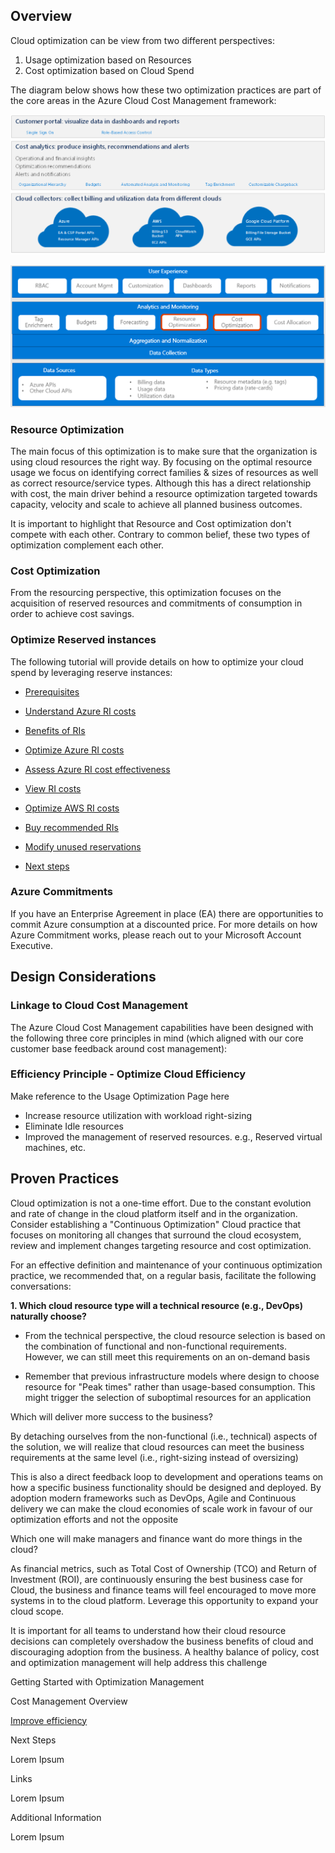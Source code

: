 
## Overview 


Cloud optimization can be view from two different perspectives:  

  1. Usage optimization based on Resources 
  2. Cost optimization based on Cloud Spend 


The diagram below shows how these two optimization practices are part of the core areas in the Azure Cloud Cost Management framework: 


![ConsolidatedCostManagement](https://github.com/alvarovitta/Cost-Management/blob/master/Images/ConsolidatedCostManagement.png)


![AnalyticsAndMonitoring](https://github.com/alvarovitta/Cost-Management/blob/master/Images/AnalyticsAndMonitoring.png)


### Resource Optimization 


The main focus of this optimization is to make sure that the organization is using cloud resources the right way. By focusing on the optimal resource usage we focus on identifying correct families & sizes of resources as well as correct resource/service types. Although this has a direct relationship with cost, the main driver behind a resource optimization targeted towards capacity, velocity and scale to achieve all planned business outcomes. 


It is important to highlight that Resource and Cost optimization don't compete with each other. Contrary to common belief, these two types of optimization complement each other. 


 
### Cost Optimization 

From the resourcing perspective, this optimization focuses on the acquisition of reserved resources and commitments of consumption in order to achieve cost savings.  


### Optimize Reserved instances 

The following tutorial will provide details on how to optimize your cloud spend by leveraging reserve instances: 

  - [Prerequisites](https://docs.microsoft.com/en-us/azure/cost-management/tutorial-optimize-reserved-instances#prerequisites) 

  - [Understand Azure RI costs](https://docs.microsoft.com/en-us/azure/cost-management/tutorial-optimize-reserved-instances#understand-azure-ri-costs) 

  - [Benefits of RIs](https://docs.microsoft.com/en-us/azure/cost-management/tutorial-optimize-reserved-instances#benefits-of-ris) 

  - [Optimize Azure RI costs](https://docs.microsoft.com/en-us/azure/cost-management/tutorial-optimize-reserved-instances#optimize-azure-ri-costs) 

  - [Assess Azure RI cost effectiveness](https://docs.microsoft.com/en-us/azure/cost-management/tutorial-optimize-reserved-instances#assess-azure-ri-cost-effectiveness) 

  - [View RI costs](https://docs.microsoft.com/en-us/azure/cost-management/tutorial-optimize-reserved-instances#view-ri-costs) 

  - [Optimize AWS RI costs](https://docs.microsoft.com/en-us/azure/cost-management/tutorial-optimize-reserved-instances#optimize-aws-ri-costs) 

  - [Buy recommended RIs](https://docs.microsoft.com/en-us/azure/cost-management/tutorial-optimize-reserved-instances#buy-recommended-ris) 

  - [Modify unused reservations](https://docs.microsoft.com/en-us/azure/cost-management/tutorial-optimize-reserved-instances#modify-unused-reservations) 

  - [Next steps](https://docs.microsoft.com/en-us/azure/cost-management/tutorial-optimize-reserved-instances#next-steps)

 


### Azure Commitments 
 
If you have an Enterprise Agreement in place (EA) there are opportunities to commit Azure consumption at a discounted price. For more details on how Azure Commitment works, please reach out to your Microsoft Account Executive.   


 
## Design Considerations 

### Linkage to Cloud Cost Management 

The Azure Cloud Cost Management capabilities have been designed with the following three core principles in mind (which aligned with our core customer base feedback around cost management): 

### Efficiency Principle - Optimize Cloud Efficiency 

Make reference to the Usage Optimization Page here 

  - Increase resource utilization with workload right-sizing 
  - Eliminate Idle resources 
  - Improved the management of reserved resources. e.g., Reserved virtual machines, etc.  



## Proven Practices 


Cloud optimization is not a one-time effort. Due to the constant evolution and rate of change in the cloud platform itself and in the organization. Consider establishing a "Continuous Optimization" Cloud practice that focuses on monitoring all changes that surround the cloud ecosystem, review and implement changes targeting resource and cost optimization. 

For an effective definition and maintenance of your continuous optimization practice, we recommended that, on a regular basis, facilitate the following conversations: 

  **1. Which cloud resource type will a technical resource (e.g., DevOps) naturally choose?** 

- From the technical perspective, the cloud resource selection is based on the combination of functional and non-functional requirements. However, we can still meet this requirements on an on-demand basis 

- Remember that previous infrastructure models where design to choose resource for "Peak times" rather than usage-based consumption. This might trigger the selection of suboptimal resources for an application 



Which will deliver more success to the business? 

By detaching ourselves from the non-functional (i.e., technical) aspects of the solution, we will realize that cloud resources can meet the business requirements at the same level (i.e., right-sizing instead of oversizing) 


This is also a direct feedback loop to development and operations teams on how a specific business functionality should be designed and deployed. By adoption modern frameworks such as DevOps, Agile and Continuous delivery we can make the cloud economies of scale work in favour of our optimization efforts and not the opposite 



Which one will make managers and finance want do more things in the cloud? 

As financial metrics, such as Total Cost of Ownership (TCO) and Return of Investment (ROI), are continuously ensuring the best business case for Cloud, the business and finance teams will feel encouraged to move more systems in to the cloud platform. Leverage this opportunity to expand your cloud scope.  


It is important for all teams to understand how their cloud resource decisions can completely overshadow the business benefits of cloud and discouraging adoption from the business. A healthy balance of policy, cost and optimization management will help address this challenge 




 


Getting Started with Optimization Management 


 


Cost Management Overview 


 

[Improve efficiency](https://docs.microsoft.com/en-us/azure/cost-management/overview#improve-efficiency) 

 


Next Steps 

Lorem Ipsum 


 


Links 

Lorem Ipsum 



 


Additional Information 


 

Lorem Ipsum 

